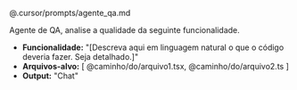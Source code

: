 @.cursor/prompts/agente_qa.md

Agente de QA, analise a qualidade da seguinte funcionalidade.

- **Funcionalidade:** "[Descreva aqui em linguagem natural o que o código deveria fazer. Seja detalhado.]"
- **Arquivos-alvo:** [ @caminho/do/arquivo1.tsx, @caminho/do/arquivo2.ts ]
- **Output:** "Chat"